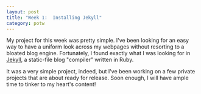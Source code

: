 ```yaml
---
layout: post
title: "Week 1:  Installing Jekyll" 
category: potw
---
```

My project for this week was pretty simple.  I've been looking for an easy way to have a uniform look across my webpages without resorting to a bloated blog engine.  Fortunately, I found exactly what I was looking for in [Jekyll](https://github.com/mojombo/jekyll), a static-file blog "compiler" written in Ruby.

It was a very simple project, indeed, but I've been working on a few private projects that are about ready for release.  Soon enough, I will have ample time to tinker to my heart's content!
